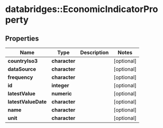 # databridges::EconomicIndicatorProperty


## Properties
Name | Type | Description | Notes
------------ | ------------- | ------------- | -------------
**countryIso3** | **character** |  | [optional] 
**dataSource** | **character** |  | [optional] 
**frequency** | **character** |  | [optional] 
**id** | **integer** |  | [optional] 
**latestValue** | **numeric** |  | [optional] 
**latestValueDate** | **character** |  | [optional] 
**name** | **character** |  | [optional] 
**unit** | **character** |  | [optional] 


